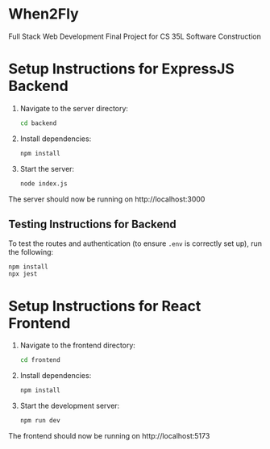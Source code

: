 # When2Fly
Full Stack Web Development Final Project for CS 35L Software Construction

# Setup Instructions for ExpressJS Backend
1. Navigate to the server directory:
    ```bash
    cd backend
    ```
2. Install dependencies:
    ```bash
    npm install
    ```
3. Start the server:
    ```bash
    node index.js
    ```

The server should now be running on http://localhost:3000

## Testing Instructions for Backend

To test the routes and authentication (to ensure `.env` is correctly set up), run the following:
```
npm install
npx jest
```

# Setup Instructions for React Frontend
1. Navigate to the frontend directory:
    ```bash
    cd frontend
    ```
2. Install dependencies:
    ```bash
    npm install
    ```
3. Start the development server:
    ```bash
    npm run dev
    ```

The frontend should now be running on http://localhost:5173